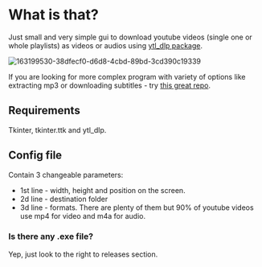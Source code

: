 # What is that?
Just small and very simple gui to download youtube videos (single one or whole playlists) as videos or audios using [ytl_dlp package](https://github.com/yt-dlp/yt-dlpp). 

![163199530-38dfecf0-d6d8-4cbd-89bd-3cd390c19339](https://user-images.githubusercontent.com/90620708/163203005-e25a1624-3bb8-4bf8-b470-b4034bd5f635.png)

If you are looking for more complex program with variety of options like extracting mp3 or downloading  subtitles - try [this great repo](https://github.com/oleksis/youtube-dl-gui).
## Requirements
Tkinter, tkinter.ttk and ytl_dlp.
## Config file
Contain 3 changeable  parameters:
- 1st line - width, height and position on the screen.
- 2d line - destination folder
- 3d line - formats. There are plenty of them but 90% of youtube videos use mp4 for video and m4a for audio. 
### Is there any .exe file?
Yep, just look to the right to releases section.

